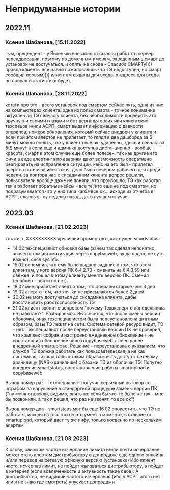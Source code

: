 # Непридуманные истории

## 2022.11

### Ксения Шабанова, [15.11.2022]

гыы, прецендент - у Витеньки внезапно отказался работать сервер переадресации,
поэтому по доменным именам, заведенным в смарт до установок не достучаться.
и опять же снова - Спасибо СМАРТу!)))
правда клиенты все равно пожаловались что ТЭ недоступен,
но смарт сообщил первым))))
клиентам выданы для входа ip-адреса для входа.
но провал в статистике будет.

### Ксения Шабанова, [28.11.2022]

кстати про это - всего установок под смартом сейчас пять,
одна из них на компьютерах клиента. 
одна из польз смарта - точное понимание актуален ли ТЭ сейчас у клиента,
без необходимости проверять это вручную и своими глазами и без дерганья своих 
или клиентских техспецов и/или АСРП. смарт выдает информацию о давности операпов,
номере обновления, который сейчас внедрен у клиента и если при этом алертов не 
прилетает, то глядя в два дашборда за 5 минут можно понять, что у клиента все ок,
удаленно, здесь и сейчас. за 5(!) минут
а если еще и админка доступна дистанционно - вообще красота, смарт в этом случае 
еще более полезен, так как другие его фичи в виде алертинга по авариям дают 
возможность оперативно реагировать на исправление ситуации. кейс на это был - 
прилетел алерт на потерявшийся ключ, дело было вечером рабочего дня среди недели.
за полтора час с сисадмином клиента вопрос решили, пользователи вообще даже не 
поняли, что произошло, ТЭ как работал так и работает
обратные кейсы - все те, кто еще не под смартом, но подразумевается что у них
типа кагбэ все ок....исходя из отчетов в АСРП, сданных...ну неделю назад, да. 
в лучшем случае.

## 2023.03

### Ксения Шабанова, [21.02.2023]

кстати, с XXXXXXXXXX ярчайший пример того, как нужен smartstatus:
- 14.02 техспециалист обновил базы (зачем так сделал непонятно, зная что там автоматизация через copybasweb, ну да ладно, не суть важно), снял sysinfo. 
- 15.02 вспомнил, что ему было выдано задание о том, что всем клиентам, у кого версия ПК 6.4.2.73 - сменить на 6.4.3.59 или свежее, и пошел к этому клиенту менять версию ПК. Сменил (спойлер - почти но нет). 
- 18.02 мне прилетает алерт о том, что операпы старше чем 3 дня 
- 19.02 алерт о том, что xml-ки не присылаются более 2 дней 
- 20.02 не могу достучаться до сисадмина клиента, дабы восстановить работоспособность ТЭ
- 21.02 клиент звонит с вопросом "почему Техэксперт с понедельника не работает?". 
Разбираемся. Выясняется, что после смены версии оболочки, оная техспециалистом была переустановлена штатным образом, базы ТЭ лежат на сети. Система сетевой ресурс видит, ТЭ - нет. Техспециалист после переустановки версии ПК не проверил, что комплект собран и настроено ежедневное обновление + не восстановил обновление через copybaseweb + снес ранее внедренный smartupload. Решение - переустановка с указанием, что служба ТЭ должна работать как пользовательская, а не как системная, так как только таким образом есть доступ к сетевому хранилищу (NAS-хранилище) с базами ТЭ из оболочки ТЭ. Попутно внедрение smartstatus, восстановление работы smartupload и copybaseweb

Вывод номер раз - техспециалист получил серьезный выговор со штрафом за нарушение в стандартной процедуре замены версии ПК ("ну меня отвлекли, видимо, опять же если бы что-то было не так - мне бы позвонили. а так я решил, что раз не звонят, то все ок")

Вывод номер два - smartstaus мог бы еще 16.02 оповестить, что ТЭ не работает, исходя из того что он это умеет в моменте, в отличие от smartupload, который даст ту же инфу, только косвенно по нескольким алертам

### Ксения Шабанова, [21.03.2023] 

К слову, слишком частое исчерпание лимита и/или почти исчерпание может 
стать алертом дистрибьютору о допродаже ещё одного онлайна и/или перевод на 
сетевую офисную версию (установка)
Ибо клиент часто, исчерпав лимит, не пойдет жаловаться дистрибьютору, 
а пойдет в интернет (если вовлечённость и активность такие себе).
А дистрибьютор, не видящий частого исчерпания 
(ибо в АСРП этого нет или я не знаю где смотреть) упускает допродажи
